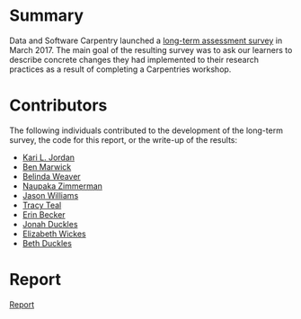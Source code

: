 # Summary
Data and Software Carpentry launched a [long-term assessment survey](https://github.com/carpentries/assessment/blob/master/long-term-survey/ARCHIVEDsurvey.pdf) in March 2017. The main goal of the resulting survey was to ask our learners to describe concrete changes they had implemented to their research practices as a result of completing a Carpentries workshop. 

# Contributors
The following individuals contributed to the development of the long-term survey, the code for this report, or the write-up of the results: 
+ [Kari L. Jordan](https://github.com/kariljordan) 
+ [Ben Marwick](https://github.com/benmarwick) 
+ [Belinda Weaver](https://github.com/weaverbel) 
+ [Naupaka Zimmerman](https://github.com/naupaka) 
+ [Jason Williams](https://github.com/JasonJWilliamsNY) 
+ [Tracy Teal](https://github.com/tracykteal) 
+ [Erin Becker](https://github.com/ErinBecker) 
+ [Jonah Duckles](https://github.com/jduckles)   
+ [Elizabeth Wickes](https://github.com/elliewix)  
+ [Beth Duckles](https://github.com/bduckles)

# Report
[Report](https://carpentries.github.io/assessment/long-term-survey/2017-October/longtermreport_October2017.html) 
